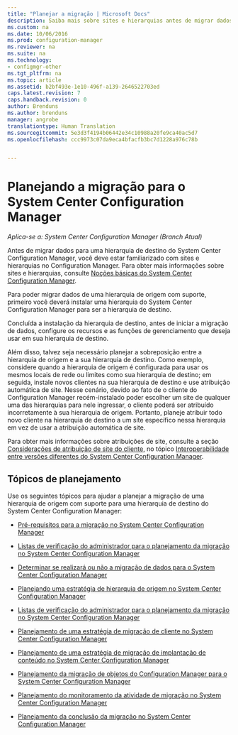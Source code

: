 ```yaml
---
title: "Planejar a migração | Microsoft Docs"
description: Saiba mais sobre sites e hierarquias antes de migrar dados para uma hierarquia de destino do System Center Configuration Manager.
ms.custom: na
ms.date: 10/06/2016
ms.prod: configuration-manager
ms.reviewer: na
ms.suite: na
ms.technology:
- configmgr-other
ms.tgt_pltfrm: na
ms.topic: article
ms.assetid: b2bf493e-1e10-496f-a139-2646522703ed
caps.latest.revision: 7
caps.handback.revision: 0
author: Brenduns
ms.author: brenduns
manager: angrobe
translationtype: Human Translation
ms.sourcegitcommit: 5e3d3f4194b06442e34c10988a20fe9ca40ac5d7
ms.openlocfilehash: ccc9973c07da9eca4bfacfb3bc7d1228a976c78b


---
```

# <a name="planning-for-migration-to-system-center-configuration-manager"></a>Planejando a migração para o System Center Configuration Manager

*Aplica-se a: System Center Configuration Manager (Branch Atual)*

Antes de migrar dados para uma hierarquia de destino do System Center Configuration Manager, você deve estar familiarizado com sites e hierarquias no Configuration Manager. Para obter mais informações sobre sites e hierarquias, consulte [Noções básicas do System Center Configuration Manager](../../core/understand/fundamentals.md).  

 Para poder migrar dados de uma hierarquia de origem com suporte, primeiro você deverá instalar uma hierarquia do System Center Configuration Manager para ser a hierarquia de destino.  

 Concluída a instalação da hierarquia de destino, antes de iniciar a migração de dados, configure os recursos e as funções de gerenciamento que deseja usar em sua hierarquia de destino.  

 Além disso, talvez seja necessário planejar a sobreposição entre a hierarquia de origem e a sua hierarquia de destino. Como exemplo, considere quando a hierarquia de origem é configurada para usar os mesmos locais de rede ou limites como sua hierarquia de destino; em seguida, instale novos clientes na sua hierarquia de destino e use atribuição automática de site. Nesse cenário, devido ao fato de o cliente do Configuration Manager recém-instalado poder escolher um site de qualquer uma das hierarquias para nele ingressar, o cliente poderá ser atribuído incorretamente à sua hierarquia de origem. Portanto, planeje atribuir todo novo cliente na hierarquia de destino a um site específico nessa hierarquia em vez de usar a atribuição automática de site.  

 Para obter mais informações sobre atribuições de site, consulte a seção [Considerações de atribuição de site do cliente](../../core/plan-design/hierarchy/interoperability-between-different-versions.md#BKMK_SupConfigSiteAssignment), no tópico [Interoperabilidade entre versões diferentes do System Center Configuration Manager](../../core/plan-design/hierarchy/interoperability-between-different-versions.md).  

## <a name="planning-topics"></a>Tópicos de planejamento  
 Use os seguintes tópicos para ajudar a planejar a migração de uma hierarquia de origem com suporte para uma hierarquia de destino do System Center Configuration Manager:  

-   [Pré-requisitos para a migração no System Center Configuration Manager](../../core/migration/prerequisites-for-migration.md)  

-   [Listas de verificação do administrador para o planejamento da migração no System Center Configuration Manager](../../core/migration/administrator-checklists-for-migration-planning.md)  

-   [Determinar se realizará ou não a migração de dados para o System Center Configuration Manager](../../core/migration/determine-whether-to-migrate-data.md)  

-   [Planejando uma estratégia de hierarquia de origem no System Center Configuration Manager](../../core/migration/planning-a-source-hierarchy-strategy.md)  

-   [Listas de verificação do administrador para o planejamento da migração no System Center Configuration Manager](../../core/migration/administrator-checklists-for-migration-planning.md)  

-   [Planejamento de uma estratégia de migração de cliente no System Center Configuration Manager](../../core/migration/planning-a-client-migration-strategy.md)  

-   [Planejamento de uma estratégia de migração de implantação de conteúdo no System Center Configuration Manager](../../core/migration/planning-a-content-deployment-migration-strategy.md)  

-   [Planejamento da migração de objetos do Configuration Manager para o System Center Configuration Manager](../../core/migration/planning-for-the-migration-of-objects.md)  

-   [Planejamento do monitoramento da atividade de migração no System Center Configuration Manager](../../core/migration/planning-to-monitor-migration-activity.md)  

-   [Planejamento da conclusão da migração no System Center Configuration Manager](../../core/migration/planning-to-complete-migration.md)  



<!--HONumber=Dec16_HO3-->


